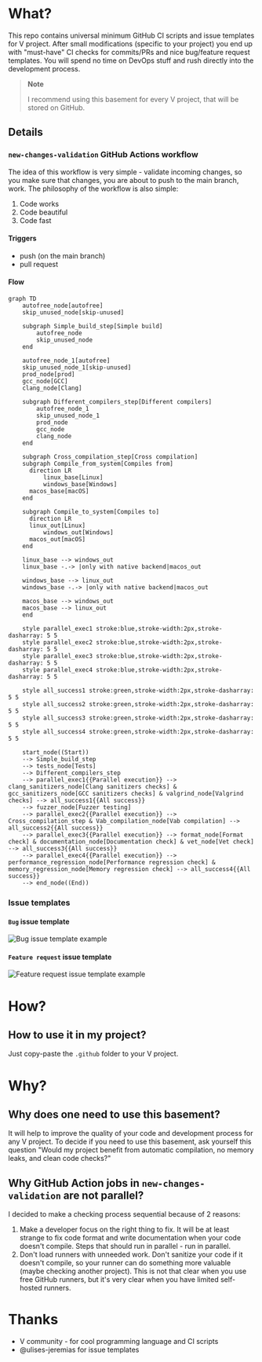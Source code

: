 # What?

This repo contains universal minimum GitHub CI scripts and issue templates for V project. After small modifications (specific to your project) you end up with "must-have" CI checks for commits/PRs and nice bug/feature request templates. You will spend no time on DevOps stuff and rush directly into the development process.

> **Note**
> 
> I recommend using this basement for every V project, that will be stored on GitHub.

## Details

### `new-changes-validation` GitHub Actions workflow

The idea of this workflow is very simple - validate incoming changes, so you make sure that changes, you are about to push to the main branch, work.
The philosophy of the workflow is also simple:

1. Code works
2. Code beautiful
3. Code fast

#### Triggers

- push (on the main branch)
- pull request

#### Flow

```mermaid
graph TD
	autofree_node[autofree]
	skip_unused_node[skip-unused]

	subgraph Simple_build_step[Simple build]
		autofree_node
		skip_unused_node
	end

	autofree_node_1[autofree]
	skip_unused_node_1[skip-unused]
	prod_node[prod]
	gcc_node[GCC]
	clang_node[Clang]

	subgraph Different_compilers_step[Different compilers]
		autofree_node_1
		skip_unused_node_1
		prod_node
		gcc_node
		clang_node
	end

	subgraph Cross_compilation_step[Cross compilation]
    subgraph Compile_from_system[Compiles from]
      direction LR
		  linux_base[Linux]
		  windows_base[Windows]
      macos_base[macOS]
    end

    subgraph Compile_to_system[Compiles to]
      direction LR
      linux_out[Linux]
		  windows_out[Windows]
      macos_out[macOS]
    end
    
    linux_base --> windows_out
    linux_base -.-> |only with native backend|macos_out
    
    windows_base --> linux_out
    windows_base -.-> |only with native backend|macos_out
    
    macos_base --> windows_out
    macos_base --> linux_out
	end

	style parallel_exec1 stroke:blue,stroke-width:2px,stroke-dasharray: 5 5
	style parallel_exec2 stroke:blue,stroke-width:2px,stroke-dasharray: 5 5
	style parallel_exec3 stroke:blue,stroke-width:2px,stroke-dasharray: 5 5
	style parallel_exec4 stroke:blue,stroke-width:2px,stroke-dasharray: 5 5
  
	style all_success1 stroke:green,stroke-width:2px,stroke-dasharray: 5 5
	style all_success2 stroke:green,stroke-width:2px,stroke-dasharray: 5 5
	style all_success3 stroke:green,stroke-width:2px,stroke-dasharray: 5 5
	style all_success4 stroke:green,stroke-width:2px,stroke-dasharray: 5 5

	start_node((Start)) 
	--> Simple_build_step
	--> tests_node[Tests]
	--> Different_compilers_step
	--> parallel_exec1{{Parallel execution}} --> clang_sanitizers_node[Clang sanitizers checks] & gcc_sanitizers_node[GCC sanitizers checks] & valgrind_node[Valgrind checks] --> all_success1{{All success}}
	--> fuzzer_node[Fuzzer testing]
	--> parallel_exec2{{Parallel execution}} --> Cross_compilation_step & Vab_compilation_node[Vab compilation] --> all_success2{{All success}}
	--> parallel_exec3{{Parallel execution}} --> format_node[Format check] & documentation_node[Documentation check] & vet_node[Vet check] --> all_success3{{All success}}
	--> parallel_exec4{{Parallel execution}} --> performance_regression_node[Performance regression check] & memory_regression_node[Memory regression check] --> all_success4{{All success}}
	--> end_node((End))
```

### Issue templates

#### `Bug` issue template

![Bug issue template example](https://user-images.githubusercontent.com/36485221/219885209-8343f5cf-fbab-428f-8090-f7b1979a5c62.png)

#### `Feature request` issue template

![Feature request issue template example](https://user-images.githubusercontent.com/36485221/219885262-3f770c2b-a51a-4c95-8954-43ff97fc792d.png)

# How?

## How to use it in my project?

Just copy-paste the `.github` folder to your V project.

# Why?

## Why does one need to use this basement?

It will help to improve the quality of your code and development process for any V project. To decide if you need to use this basement, ask yourself this question "Would my project benefit from automatic compilation, no memory leaks, and clean code checks?"

## Why GitHub Action jobs in `new-changes-validation` are not parallel?

I decided to make a checking process sequential because of 2 reasons:

1. Make a developer focus on the right thing to fix. It will be at least strange to fix code format and write documentation when your code doesn't compile. Steps that should run in parallel - run in parallel.
2. Don't load runners with unneeded work. Don't sanitize your code if it doesn't compile, so your runner can do something more valuable (maybe checking another project). This is not that clear when you use free GitHub runners, but it's very clear when you have limited self-hosted runners.

# Thanks

- V community - for cool programming language and CI scripts
- @ulises-jeremias for issue templates
